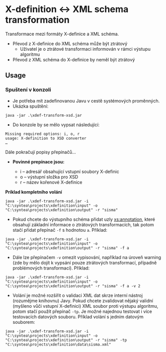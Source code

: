 # X-definition <-> XML schema transformation

Transformace mezi formáty X-definice a XML schéma.
* Převod z X-definice do XML schéma může být ztrátový
    * Uživatel je o ztrátové transformaci informován v rámci výstupu algoritmu
* Převod z XML schéma do X-definice by neměl být ztrátový

## Usage

### Spuštení v konzoli
* Je potřeba mít zadefinovanou Javu v cestě systémových proměnných.
* Ukázka spuštění:

```console
java -jar .\xdef-transform-xsd.jar
```

* Do konzole by se mělo vypsat následující:
```console
Missing required options: i, o, r
usage: X-definition to XSD converter
…
```

Dále pokračují popisy přepínačů...

* **Povinné prepínace jsou:**

    * i – adresář obsahující vstupní soubory X-definic
    * o – výstupní složka pro XSD
    * r – název kořenové X-definice

**Príklad kompletního volání**
```console
java -jar .\xdef-transform-xsd.jar -i "C:\syntea\projects\xdefinition\input" -o "C:\syntea\projects\xdefinition\output" -r "sisma"
```

* Pokud chcete do výstupního schéma přidat uzly <xs:annotation>, které obsahují základní informace o ztrátových transformacích, tak potom stačí přidat přepínač `-f` s hodnotou `a`. Příklad:
```console
java -jar .\xdef-transform-xsd.jar -i "C:\syntea\projects\xdefinition\input" -o "C:\syntea\projects\xdefinition\output" -r "sisma" -f a
```

* Dále lze přepínačem `-v` omezit vypisování, například na úroveň warning (zde by mělo dojít k vypsání pouze ztrátových transformací, případně problémových transformací). Příklad:
```console
java -jar .\xdef-transform-xsd.jar -i "C:\syntea\projects\xdefinition\input" -o "C:\syntea\projects\xdefinition\output" -r "sisma" -f a -v 2
```

* Volání je možné rozšířit o validaci XML dat skrze interní nástroj (rozumějme knihovnu) Javy. Pokud chcete zvalidovat nějaký validní (myšleno vůči vstupní X-definici) XML soubor proti výstupu algoritmu, potom stačí použít přepínač `-tp`. Je možné najednou testovat i více testovacích datových souboru. Příklad volání s jedním datovým souborem:
```console
java -jar .\xdef-transform-xsd.jar -i "C:\syntea\projects\xdefinition\input" -o "C:\syntea\projects\xdefinition\output" -r "sisma" -tp "C:\syntea\projects\xdefinition\data\sisma.xml"
```
